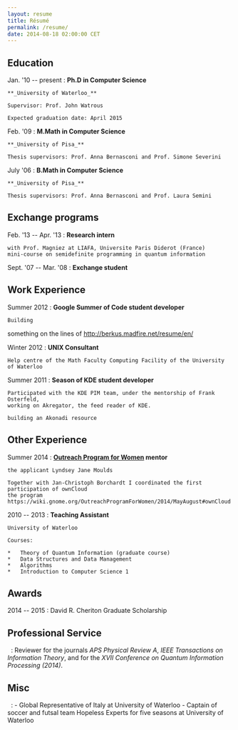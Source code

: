 ```yaml
---
layout: resume
title: Résumé
permalink: /resume/
date: 2014-08-18 02:00:00 CET
---
```


Education
----------

Jan. '10 -- present
:	**Ph.D in Computer Science**
	
	**_University of Waterloo_**

	Supervisor: Prof. John Watrous

	Expected graduation date: April 2015

Feb. '09
:	**M.Math in Computer Science**

	**_University of Pisa_**

	Thesis supervisors: Prof. Anna Bernasconi and Prof. Simone Severini

July '06
:	**B.Math in Computer Science**
	
	**_University of Pisa_**

	Thesis supervisors: Prof. Anna Bernasconi and Prof. Laura Semini

Exchange programs
-----------------
Feb. '13 -- Apr. '13
:	**Research intern**

	with Prof. Magniez at LIAFA, Universite Paris Diderot (France)
	mini-course on semidefinite programming in quantum information

Sept. '07 -- Mar. '08
:	**Exchange student**


Work Experience
---------------

Summer 2012
:	**Google Summer of Code student developer** 

	Building 

something on the lines of http://berkus.madfire.net/resume/en/

Winter 2012 
:	**UNIX Consultant**

	Help centre of the Math Faculty Computing Facility of the University of Waterloo

Summer 2011
:	**Season of KDE student developer**

	Participated with the KDE PIM team, under the mentorship of Frank Osterfeld,
	working on Akregator, the feed reader of KDE.

	building an Akonadi resource 
	

Other Experience
--------
Summer 2014
:	**[Outreach Program for Women][opw] mentor**
	
	
	
	the applicant Lyndsey Jane Moulds 

	Together with Jan-Christoph Borchardt I coordinated the first participation of ownCloud
	the program
	https://wiki.gnome.org/OutreachProgramForWomen/2014/MayAugust#ownCloud

2010 -- 2013
:	**Teaching Assistant**
	
	University of Waterloo

	Courses: 

	*	Theory of Quantum Information (graduate course)
	*	Data Structures and Data Management
	*	Algorithms
	*	Introduction to Computer Science 1

Awards
------
2014 -- 2015
:	David R. Cheriton Graduate Scholarship

Professional Service
--------------------

&nbsp;
:	Reviewer for the journals _APS Physical Review A_, _IEEE Transactions on Information Theory_, 
	and for the _XVII Conference on Quantum Information Processing (2014)_.


[KDE]: http://www.kde.org/
[opw]: https://gnome.org/opw/

Misc
----
&nbsp;
:	- Global Representative of Italy at University of Waterloo
	- Captain of soccer and futsal team Hopeless Experts for five seasons at University of Waterloo
